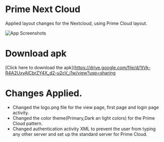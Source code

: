 # Prime Next Cloud

Applied layout changes for the Nextcloud, using Prime Cloud layout. 


![App Screenshots](https://i.imgur.com/wXecimh.png)


# Download apk 

[Click here to download the apk](https://drive.google.com/file/d/1tVk-R4A2UxyAlCbrZY4X_d2-u2cV_i1w/view?usp=sharing


# Changes Applied. 


* Changed the logo.png file for the view page, first page and login page activity. 
* Changed the color theme(Primary,Dark an light colors) for the Prime Cloud pattern.
* Changed authentication activity XML to prevent the user from typing any other server and set up the standard server for Prime Cloud. 





